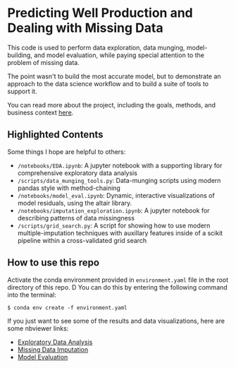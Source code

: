 # Predicting Well Production and Dealing with Missing Data

This code is used to perform data exploration, data munging, model-building, and model evaluation, while paying special attention to the problem of missing data.

The point wasn't to build the most accurate model, but to demonstrate an approach to the data science workflow and to build a suite of tools to support it.

You can read more about the project, including the goals, methods, and business context [here](more_info.md).

## Highlighted Contents
Some things I hope are helpful to others:
- `/notebooks/EDA.ipynb`: A jupyter notebook with a supporting library for comprehensive exploratory data analysis
- `/scripts/data_munging_tools.py`: Data-munging scripts using modern pandas style with method-chaining
- `/notebooks/model_eval.ipynb`: Dynamic, interactive visualizations of model residuals, using the altair library.
- `/notebooks/imputation_exploration.ipynb`: A jupyter notebook for describing patterns of data missingness
- `/scripts/grid_search.py`: A script for showing how to use modern multiple-imputation techniques with auxillary features inside of a scikit pipeline within a cross-validated grid search

## How to use this repo
Activate the conda environment provided in `environment.yaml` file in the root directory of this repo. D
You can do this by entering the following command into the terminal:
```
$ conda env create -f environment.yaml
```

If you just want to see some of the results and data visualizations, here are some nbviewer links:
- [Exploratory Data Analysis](https://nbviewer.jupyter.org/github/noproblem-james/data_imputation/blob/develop/notebooks/EDA.ipynb)
- [Missing Data Imputation](https://nbviewer.jupyter.org/github/noproblem-james/data_imputation/blob/develop/notebooks/imputation_experimentation.ipynb)
- [Model Evaluation](https://nbviewer.jupyter.org/github/noproblem-james/data_imputation/blob/develop/notebooks/model_eval.ipynb)


